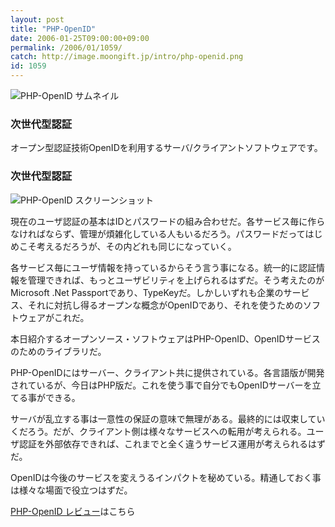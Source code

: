 ```yaml
---
layout: post
title: "PHP-OpenID"
date: 2006-01-25T09:00:00+09:00
permalink: /2006/01/1059/
catch: http://image.moongift.jp/intro/php-openid.png
id: 1059
---
```

 ![PHP-OpenID サムネイル](http://image.moongift.jp/intro/php-openid.s.png "PHP-OpenID サムネイル")
  

### 次世代型認証
  
オープン型認証技術OpenIDを利用するサーバ/クライアントソフトウェアです。  
<!--more-->  

### 次世代型認証
  

![PHP-OpenID スクリーンショット](http://image.moongift.jp/intro/php-openid.png "PHP-OpenID スクリーンショット")

  

現在のユーザ認証の基本はIDとパスワードの組み合わせだ。各サービス毎に作らなければならず、管理が煩雑化している人もいるだろう。パスワードだってはじめこそ考えるだろうが、その内どれも同じになっていく。

  

各サービス毎にユーザ情報を持っているからそう言う事になる。統一的に認証情報を管理できれば、もっとユーザビリティを上げられるはずだ。そう考えたのがMicrosoft .Net Passportであり、TypeKeyだ。しかしいずれも企業のサービス、それに対抗し得るオープンな概念がOpenIDであり、それを使うためのソフトウェアがこれだ。

  

本日紹介するオープンソース・ソフトウェアはPHP-OpenID、OpenIDサービスのためのライブラリだ。

  

PHP-OpenIDにはサーバー、クライアント共に提供されている。各言語版が開発されているが、今日はPHP版だ。これを使う事で自分でもOpenIDサーバーを立てる事ができる。

  

サーバが乱立する事は一意性の保証の意味で無理がある。最終的には収束していくだろう。だが、クライアント側は様々なサービスへの転用が考えられる。ユーザ認証を外部依存できれば、これまでと全く違うサービス運用が考えられるはずだ。

  

OpenIDは今後のサービスを変えうるインパクトを秘めている。精通しておく事は様々な場面で役立つはずだ。

  

[PHP-OpenID レビュー](http://oss.moongift.jp/review/i-1067.html)はこちら

